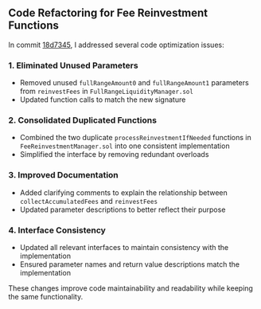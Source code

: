 ## Code Refactoring for Fee Reinvestment Functions

In commit [18d7345](https://github.com/labs-solo/SoloHook/commit/18d7345d3596d17132280354014c8631cd11657e), I addressed several code optimization issues:

### 1. Eliminated Unused Parameters
- Removed unused `fullRangeAmount0` and `fullRangeAmount1` parameters from `reinvestFees` in `FullRangeLiquidityManager.sol`
- Updated function calls to match the new signature

### 2. Consolidated Duplicated Functions
- Combined the two duplicate `processReinvestmentIfNeeded` functions in `FeeReinvestmentManager.sol` into one consistent implementation
- Simplified the interface by removing redundant overloads

### 3. Improved Documentation
- Added clarifying comments to explain the relationship between `collectAccumulatedFees` and `reinvestFees`
- Updated parameter descriptions to better reflect their purpose

### 4. Interface Consistency
- Updated all relevant interfaces to maintain consistency with the implementation
- Ensured parameter names and return value descriptions match the implementation

These changes improve code maintainability and readability while keeping the same functionality. 